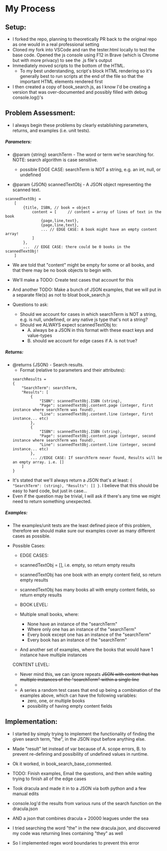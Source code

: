 <!-- TODO: Convert this to pdf later -->
# My Process


## Setup:
- I forked the repo, planning to theoretically PR back to the original repo as one would in a real professional setting 
- Cloned my fork into VSCode and ran the tester.html locally to test the base code. Opened the js console using F12 in Brave (which is Chrome but with more privacy) to see the .js file's output
- Immediately moved scripts to the bottom of the HTML. 
    - To my best understanding, script's block HTML rendering so it's generally best to run scripts at the end of the file so that the important HTML elements rendered first
- I then created a copy of book_search.js, as I know I'd be creating a version that was over-documented and possibly filled with debug console.log()'s

## Problem Assessment:
- I always begin these problems by clearly establishing parameters, returns, and examples (i.e. unit tests).

##### Parameters:
- @param {string} searchTerm - The word or term we're searching for. NOTE: search algorithm is case sensitive.
    - possible EDGE CASE: searchTerm is NOT a string, e.g. an int, null, or undefined

- @param {JSON} scannedTextObj - A JSON object representing the scanned text.
```
scannedTextObj = 
    [ 
        {title, ISBN, // book = object
            content = [     // content = array of lines of text in the book
                {page,line,text},
                {page,line,text},
                ... // EDGE CASE: A book might have an empty content array!
            ]
        },
        ...  // EDGE CASE: there could be 0 books in the scannedTextObj!
    ]
```
- We are told that "content" might be empty for some or all books, and that there may be no book objects to begin with.
- We'll make a TODO: Create test cases that account for this
- And another TODO: Make a bunch of JSON examples, that we will put in a separate file(s) as not to bloat book_search.js

- Questions to ask: 
    - Should we account for cases in which searchTerm is NOT a string, e.g. is null, undefined, or any native js type that's not a string?
    - Should we ALWAYS expect scannedTextObj to:
        - A. always be a JSON in this format with these exact keys and value-types
        - B. should we account for edge cases if A. is not true?

##### Returns:
- @returns {JSON} - Search results.
    - Format (relative to parameters and their attributes):
    ```
    searchResults = 
    {
        "SearchTerm": searchTerm,
        "Results": [
            {
                "ISBN": scannedTextObj.ISBN (string),
                "Page": scannedTextObj.content.page (integer, first instance where searchTerm was found),
                "Line": scannedTextObj.content.line (integer, first instance... etc) 
            },
            {
                "ISBN": scannedTextObj.ISBN (string),
                "Page": scannedTextObj.content.page (integer, second instance where searchTerm was found),
                "Line": scannedTextObj.content.line (integer, second instance... etc) 
            },
            ... //EDGE CASE: If searchTerm never found, Results will be an empty array. i.e. []
        ]
    }

- It's stated that we'll always return a JSON that's at least: ```{ "SearchTerm": (string), "Results": [] }```. I believe that this should be easy to hard code, but just in case...
- Even if the question may be trivial, I will ask if there's any time we might need to return something unexpected.

##### Examples:

- The examples/unit tests are the least defined piece of this problem, therefore we should make sure our examples cover as many different cases as possible.
- Possible Cases:

    - EDGE CASES:
    - scannedTextObj = [], i.e. empty, so return empty results
    - scannedTextObj has one book with an empty content field, so return empty results
    - scannedTextObj has many books all with empty content fields, so return empty results

    - BOOK LEVEL:

    - Multiple small books, where:
        - None have an instance of the "searchTerm"
        - Where only one has an instance of the "searchTerm"
        - Every book except one has an instance of the "searchTerm"
        - Every book has an instance of the "searchTerm"

    - And another set of examples, where the books that would have 1 instance have multiple instances 

    

    CONTENT LEVEL:        
    - Never mind this, we can ignore repeats ~~JSON with content that has multiple instances of the "searchTerm" within a single line~~
    - 
    - A series a random test cases that end up being a combination of the examples above, which can have the following variables:
        - zero, one, or multiple books
        - possibility of having empty content fields




## Implementation:
- I started by simply trying to implement the functionality of finding the given search term, "the", in the JSON input before anything else.

- Made "result" let instead of var because of A. scope errors, B. to prevent re-defining and possibility of undefined values in runtime.

- Ok it worked, in book_search_base_commented.

- TODO: Finish examples, Email the questions, and then while waiting trying to finish all of the edge cases

- Took dracula and made it in to a JSON via both python and a few manual edits

- console.log'd the results from various runs of the search function on the dracula.json
- AND a json that combines dracula + 20000 leagues under the sea

- I tried searching the word "the" in the new dracula.json, and discovered my code was returning lines containing "they" as well
- So I implemented regex word boundaries to prevent this error